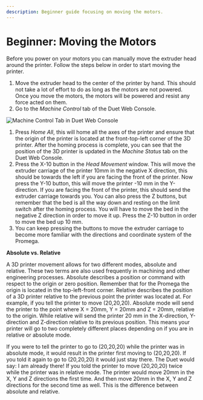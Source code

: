 ```yaml
---
description: Beginner guide focusing on moving the motors.
---
```


# Beginner: Moving the Motors

Before you power on your motors you can manually move the extruder head around the printer. Follow the steps below in order to start moving the printer.

1. Move the extruder head to the center of the printer by hand. This should not take a lot of effort to do as long as the motors are not powered. Once you move the motors, the motors will be powered and resist any force acted on them.
2. Go to the _Machine Control_ tab of the Duet Web Console.

![Machine Control Tab in Duet Web Console](../../.gitbook/assets/z81qrjdadnqori0d-machinecontrol%20%281%29.PNG)

1. Press _Home All_, this will home all the axes of the printer and ensure that the origin of the printer is located at the front-top-left corner of the 3D printer. After the homing process is complete, you can see that the position of the 3D printer is updated in the _Machine Status_ tab on the Duet Web Console.
2. Press the X-10 button in the _Head Movement_ window. This will move the extruder carriage of the printer 10mm in the negative X direction, this should be towards the left if you are facing the front of the printer. Now press the Y-10 button, this will move the printer -10 mm in the Y-direction. If you are facing the front of the printer, this should send the extruder carriage towards you. You can also press the Z buttons, but remember that the bed is all the way down and resting on the limit switch after the homing process. You will have to move the bed in the negative Z direction in order to move it up. Press the Z-10 button in order to move the bed up 10 mm.
3. You can keep pressing the buttons to move the extruder carriage to become more familiar with the directions and coordinate system of the Promega.

**Absolute vs. Relative**

A 3D printer movement allows for two different modes, absolute and relative. These two terms are also used frequently in machining and other engineering processes. Absolute describes a position or command with respect to the origin or zero position. Remember that for the Promega the origin is located in the top-left-front corner. Relative describes the position of a 3D printer relative to the previous point the printer was located at. For example, if you tell the printer to move \(20,20,20\). Absolute mode will send the printer to the point where X = 20mm, Y = 20mm and Z = 20mm, relative to the origin. While relative will send the printer 20 mm in the X-direction, Y-direction and Z-direction relative to its previous position. This means your printer will go to two completely different places depending on if you are in relative or absolute mode.

If you were to tell the printer to go to \(20,20,20\) while the printer was in absolute mode, it would result in the printer first moving to \(20,20,20\). If you told it again to go to \(20,20,20\) it would just stay there. The Duet would say: I am already there! If you told the printer to move \(20,20,20\) twice while the printer was in relative mode. The printer would move 20mm in the X, Y and Z directions the first time. And then move 20mm in the X, Y and Z directions for the second time as well. This is the difference between absolute and relative.

